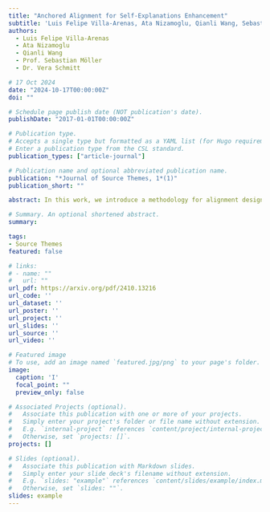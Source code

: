 ```yaml
---
title: "Anchored Alignment for Self-Explanations Enhancement"
subtitle: 'Luis Felipe Villa-Arenas, Ata Nizamoglu, Qianli Wang, Sebastian Möller, Vera Schmitt'
authors:
  - Luis Felipe Villa-Arenas
  - Ata Nizamoglu
  - Qianli Wang
  - Prof. Sebastian Möller
  - Dr. Vera Schmitt

# 17 Oct 2024
date: "2024-10-17T00:00:00Z"
doi: ""

# Schedule page publish date (NOT publication's date).
publishDate: "2017-01-01T00:00:00Z"

# Publication type.
# Accepts a single type but formatted as a YAML list (for Hugo requirements).
# Enter a publication type from the CSL standard.
publication_types: ["article-journal"]

# Publication name and optional abbreviated publication name.
publication: "*Journal of Source Themes, 1*(1)"
publication_short: ""

abstract: In this work, we introduce a methodology for alignment designed to enhance the ability of large language models (LLMs) to articulate their reasoning (self-explanation) even in the absence of annotated rationale explanations. Our alignment methodology comprises three key components explanation quality assessment, self-instruction dataset generation, and model alignment. Additionally, we present a novel technique called Alignment with Anchor Preference Pairs, which improves the selection of preference pairs by categorizing model outputs into three groups consistently correct, consistently incorrect, and variable. By applying tailored strategies to each category, we enhance the effectiveness of Direct Preference Optimization (DPO). Our experimental results demonstrate that this approach significantly improves explanation quality while maintaining accuracy compared to other fine-tuning strategies.

# Summary. An optional shortened abstract.
summary:

tags:
- Source Themes
featured: false

# links:
# - name: ""
#   url: ""
url_pdf: https://arxiv.org/pdf/2410.13216
url_code: ''
url_dataset: ''
url_poster: ''
url_project: ''
url_slides: ''
url_source: ''
url_video: ''

# Featured image
# To use, add an image named `featured.jpg/png` to your page's folder. 
image:
  caption: 'I'
  focal_point: ""
  preview_only: false

# Associated Projects (optional).
#   Associate this publication with one or more of your projects.
#   Simply enter your project's folder or file name without extension.
#   E.g. `internal-project` references `content/project/internal-project/index.md`.
#   Otherwise, set `projects: []`.
projects: []

# Slides (optional).
#   Associate this publication with Markdown slides.
#   Simply enter your slide deck's filename without extension.
#   E.g. `slides: "example"` references `content/slides/example/index.md`.
#   Otherwise, set `slides: ""`.
slides: example
---
```

